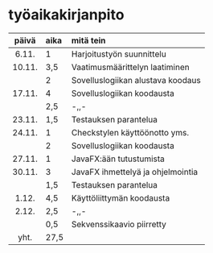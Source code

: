 # työaikakirjanpito

| päivä | aika | mitä tein  |
| :----:|:-----| :-----|
|6.11.  | 1    | Harjoitustyön suunnittelu|
|10.11. | 3,5  | Vaatimusmäärittelyn laatiminen|
|       | 2    | Sovelluslogiikan alustava koodaus |
|17.11. | 4    | Sovelluslogiikan koodausta|
|       | 2,5  | -,,-                      |
|23.11. | 1,5  |Testauksen parantelua    |
|24.11. | 1    | Checkstylen käyttöönotto yms. |
|       | 2    | Sovelluslogiikan koodausta|
|27.11. | 1    | JavaFX:ään tutustumista |
|30.11. | 3    | JavaFX ihmettelyä ja ohjelmointia |
|       | 1,5  | Testauksen parantelua |
|1.12.  | 4,5  | Käyttöliittymän koodausta |
|2.12.  | 2,5  | -,,- |
|       | 0,5  | Sekvenssikaavio piirretty |
| yht.  | 27,5   | | 
